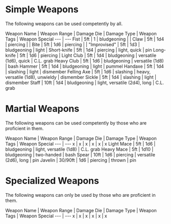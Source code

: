 # Simple Weapons
The following weapons can be used competently by all.

Weapon Name | Weapon Range | Damage Die | Damage Type | Weapon Tags | Weapon Special
--- | ---
Fist | 5ft | 1 | bludgeoning | | 
Claw | 5ft | 1d4 | piercing | |
Bite | 5ft | 1d6 | piercing | |
"Improvised" | 5ft | 1d3 | bludgeoning | light |
Short-knife | 5ft | 1d4 | piercing | light, quick | pin
Long-knife | 5ft | 1d6 | piercing | 
Light Club | 5ft | 1d4 | bludgeoning | versatile (1d6), quick | C.L. grab
Heavy Club | 5ft | 1d6 | bludgeoning | versatile (1d8) | bash 
Hammer | 5ft | 1d4 | bludgeoning | light | pummel
Handaxe | 5ft | 1d4 | slashing | light | dismember
Felling Axe | 5ft | 1d6 | slashing | heavy, versatile (1d8), unwieldy | dismember 
Sickle | 5ft | 1d4 | slashing | light | dismember
Staff | 10ft | 1d4 | bludgeoning | light, versatile (2d4), long | C.L. grab



# Martial Weapons
The following weapons can be used competently by those who are proficient in them.

Weapon Name | Weapon Range | Damage Die | Damage Type | Weapon Tags | Weapon Special
--- | ---
x | x | x | x | x | x
Light Mace | 5ft | 1d6 | bludgeoning | light, versatile (1d8) | C.L. grab
Heavy Mace | 5ft | 1d10 | bludgeoning | two-handed | bash
Spear | 10ft | 1d6 | piercing | versatile (2d6), long | pin
Javelin | 30/90ft | 1d6 | piercing | thrown | pin
# Specialized Weapons
The following weapons can only be used by those who are proficient in them.

Weapon Name | Weapon Range | Damage Die | Damage Type | Weapon Tags | Weapon Special
--- | ---
x | x | x | x | x | x